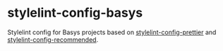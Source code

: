 # stylelint-config-basys
Stylelint config for Basys projects based on [stylelint-config-prettier](https://github.com/shannonmoeller/stylelint-config-prettier) and [stylelint-config-recommended](https://github.com/stylelint/stylelint-config-recommended).
